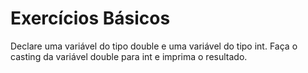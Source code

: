 # Exercícios Básicos
Declare uma variável do tipo double e uma variável do tipo int. Faça o casting da variável double para int e imprima o resultado.​
